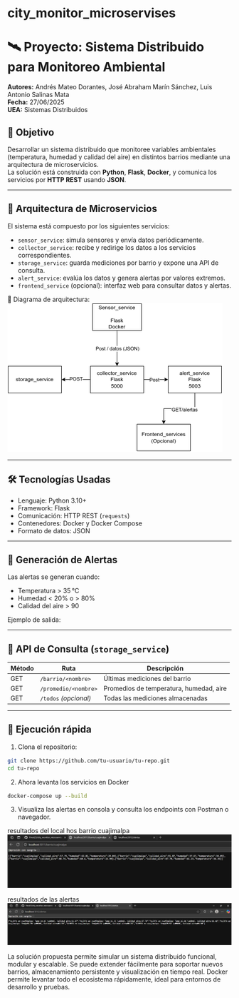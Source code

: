 # city_monitor_microservises
# 🛰️ Proyecto: Sistema Distribuido para Monitoreo Ambiental

**Autores:** Andrés Mateo Dorantes, José Abraham Marín Sánchez, Luis Antonio Salinas Mata  
**Fecha:** 27/06/2025  
**UEA:** Sistemas Distribuidos  

## 🎯 Objetivo

Desarrollar un sistema distribuido que monitoree variables ambientales (temperatura, humedad y calidad del aire) en distintos barrios mediante una arquitectura de microservicios.  
La solución está construida con **Python**, **Flask**, **Docker**, y comunica los servicios por **HTTP REST** usando **JSON**.

---

## 🧩 Arquitectura de Microservicios

El sistema está compuesto por los siguientes servicios:

- `sensor_service`: simula sensores y envía datos periódicamente.
- `collector_service`: recibe y redirige los datos a los servicios correspondientes.
- `storage_service`: guarda mediciones por barrio y expone una API de consulta.
- `alert_service`: evalúa los datos y genera alertas por valores extremos.
- `frontend_service` (opcional): interfaz web para consultar datos y alertas.

📌 Diagrama de arquitectura:  
![Arquitectura](imagenes/image.png) <!-- Asegúrate de subir la imagen al repo -->

---

## 🛠️ Tecnologías Usadas

- Lenguaje: Python 3.10+
- Framework: Flask
- Comunicación: HTTP REST (`requests`)
- Contenedores: Docker y Docker Compose
- Formato de datos: JSON

---

## 🚨 Generación de Alertas

Las alertas se generan cuando:

- Temperatura > 35 °C  
- Humedad < 20% o > 80%  
- Calidad del aire > 90

Ejemplo de salida:

---

## 📡 API de Consulta (`storage_service`)

| Método | Ruta                        | Descripción                            |
|--------|-----------------------------|----------------------------------------|
| GET    | `/barrio/<nombre>`          | Últimas mediciones del barrio          |
| GET    | `/promedio/<nombre>`        | Promedios de temperatura, humedad, aire|
| GET    | `/todos` *(opcional)*       | Todas las mediciones almacenadas       |

---

## 🚀 Ejecución rápida

1. Clona el repositorio:
```bash
git clone https://github.com/tu-usuario/tu-repo.git
cd tu-repo
```
2. Ahora levanta los servicios en Docker
```bash
docker-compose up --build
```
3. Visualiza las alertas en consola y consulta los endpoints con Postman o navegador.

resultados del local hos barrio cuajimalpa
![alt text](<imagenes/Captura de pantalla 2025-06-27 173756.png>)

resultados de las alertas
![alt text](<imagenes/Captura de pantalla 2025-06-27 173802.png>)

La solución propuesta permite simular un sistema distribuido funcional, modular y escalable. Se puede extender fácilmente para soportar nuevos barrios, almacenamiento persistente y visualización en tiempo real. Docker permite levantar todo el ecosistema rápidamente, ideal para entornos de desarrollo y pruebas.

